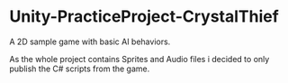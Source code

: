 # Unity-PracticeProject-CrystalThief
A 2D sample game with basic AI behaviors.

As the whole project contains Sprites and Audio files i decided to only publish the C# scripts from the game.
